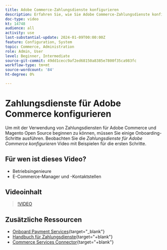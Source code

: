 ```yaml
---
title: Adobe Commerce-Zahlungsdienste konfigurieren
description: Erfahren Sie, wie Sie Adobe Commerce-Zahlungsdienste konfigurieren.
doc-type: video
kt: 14748
audience: all
activity: use
last-substantial-update: 2024-01-09T00:00:00Z
feature: Configuration, System
topic: Commerce, Administration
role: Admin, User
level: Beginner, Intermediate
source-git-commit: 49dd1cecc9af2ed68150a8385e7800f35ca983fc
workflow-type: tm+mt
source-wordcount: '84'
ht-degree: 0%

---
```


# Zahlungsdienste für Adobe Commerce konfigurieren

Um mit der Verwendung von Zahlungsdiensten für Adobe Commerce und Magento Open Source beginnen zu können, müssen Sie einige Onboarding-Schritte ausführen. Beobachten Sie die _Zahlungsdienste für Adobe Commerce konfigurieren_ Video mit Beispielen für die ersten Schritte.

## Für wen ist dieses Video?

- Betriebsingenieure
- E-Commerce-Manager und -Kontaktstellen

## Videoinhalt

>[!VIDEO](https://video.tv.adobe.com/v/3425957?learn=on)

## Zusätzliche Ressourcen

- [Onboard Payment Services](https://experienceleague.adobe.com/docs/commerce-merchant-services/payment-services/get-started/onboard.html){target="_blank"}
- [Handbuch für Zahlungsdienste](https://experienceleague.adobe.com/docs/commerce-merchant-services/payment-services/guide-overview.html){target="+blank"}
- [Commerce Services Connector](https://experienceleague.adobe.com/docs/commerce-merchant-services/user-guides/integration-services/saas.html){target="+blank"}
